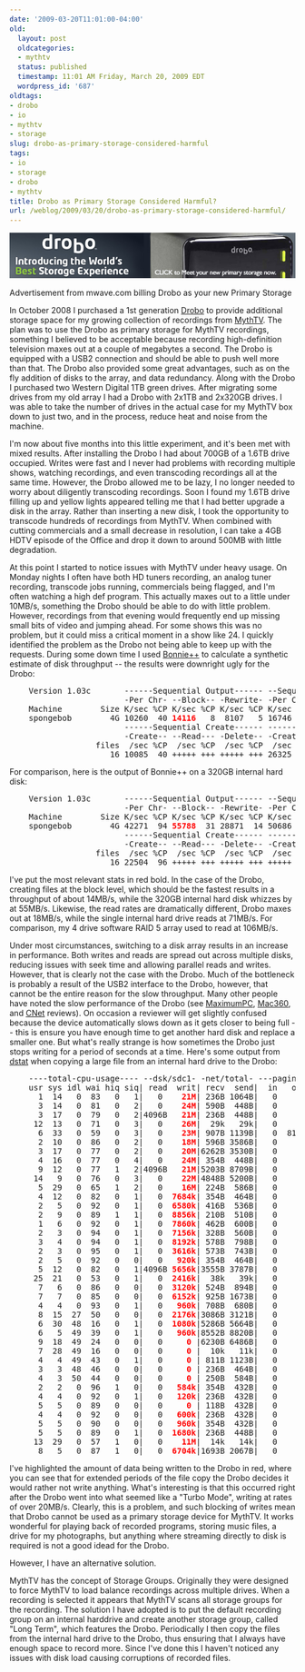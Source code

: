 ```yaml
---
date: '2009-03-20T11:01:00-04:00'
old:
  layout: post
  oldcategories:
  - mythtv
  status: published
  timestamp: 11:01 AM Friday, March 20, 2009 EDT
  wordpress_id: '687'
oldtags:
- drobo
- io
- mythtv
- storage
slug: drobo-as-primary-storage-considered-harmful
tags:
- io
- storage
- drobo
- mythtv
title: Drobo as Primary Storage Considered Harmful?
url: /weblog/2009/03/20/drobo-as-primary-storage-considered-harmful/
---
```


<div class="image caption center">
    <img src="/weblog/media/2009/03/drobo-promo.jpg" alt="Advertisement from mwave.com billing Drobo as your new Primary Storage">
    <p>Advertisement from mwave.com billing Drobo as your new Primary Storage</p>
</div>

In October 2008 I purchased a 1st generation [Drobo](http://www.drobo.com/) to provide additional storage space for my growing collection of recordings from [MythTV](http://www.mythtv.org/).  The plan was to use the Drobo as primary storage for MythTV recordings, something I believed to be acceptable because recording high-definition television maxes out at a couple of megabytes a second.  The Drobo is equipped with a USB2 connection and should be able to push well more than that.  The Drobo also provided some great advantages, such as on the fly addition of disks to the array, and data redundancy.  Along with the Drobo I purchased two Western Digital 1TB green drives.  After migrating some drives from my old array I had a Drobo with 2x1TB and 2x320GB drives.  I was able to take the number of drives in the actual case for my MythTV box down to just two, and in the process, reduce heat and noise from the machine.

I'm now about five months into this little experiment, and it's been met with mixed results.  After installing the Drobo I had about 700GB of a 1.6TB drive occupied.  Writes were fast and I never had problems with recording multiple shows, watching recordings, and even transcoding recordings all at the same time.  However, the Drobo allowed me to be lazy, I no longer needed to worry about diligently transcoding recordings.  Soon I found my 1.6TB drive filling up and yellow lights appeared telling me that I had better upgrade a disk in the array. Rather than inserting a new disk, I took the opportunity to transcode hundreds of recordings from MythTV.  When combined with cutting commercials and a small decrease in resolution, I can take a 4GB HDTV episode of the Office and drop it down to around 500MB with little degradation.

At this point I started to notice issues with MythTV under heavy usage.  On Monday nights I often have both HD tuners recording, an analog tuner recording, transcode jobs running, commercials being flagged, and I'm often watching a high def program.  This actually maxes out to a little under 10MB/s, something the Drobo should be able to do with little problem.  However, recordings from that evening would frequently end up missing small bits of video and jumping ahead.  For some shows this was no problem, but it could miss a critical moment in a show like 24.  I quickly identified the problem as the Drobo not being able to keep up with the requests.  During some down time I used [Bonnie++](http://www.coker.com.au/bonnie++/) to calculate a synthetic estimate of disk throughput -- the results were downright ugly for the Drobo:

<pre>
    Version 1.03c       ------Sequential Output------ --Sequential Input- --Random-
                        -Per Chr- --Block-- -Rewrite- -Per Chr- --Block-- --Seeks--
    Machine        Size K/sec %CP K/sec %CP K/sec %CP K/sec %CP K/sec %CP  /sec %CP
    spongebob        4G 10260  40 <b style="color: red;">14116</b>   8  8107   5 16746  57 <b style="color:red;">18169</b>   3  61.5   0
                        ------Sequential Create------ --------Random Create--------
                        -Create-- --Read--- -Delete-- -Create-- --Read--- -Delete--
                  files  /sec %CP  /sec %CP  /sec %CP  /sec %CP  /sec %CP  /sec %CP
                     16 10085  40 +++++ +++ +++++ +++ 26325  98 +++++ +++ +++++ +++
</pre>

For comparison, here is the output of Bonnie++ on a 320GB internal hard disk:

<pre>
    Version 1.03c       ------Sequential Output------ --Sequential Input- --Random-
                        -Per Chr- --Block-- -Rewrite- -Per Chr- --Block-- --Seeks--
    Machine        Size K/sec %CP K/sec %CP K/sec %CP K/sec %CP K/sec %CP  /sec %CP
    spongebob        4G 42271  94 <b style="color:red;">55788</b>  31 28871  14 50686  96 <b style="color:red;">71219</b>  16 128.7   1
                        ------Sequential Create------ --------Random Create--------
                        -Create-- --Read--- -Delete-- -Create-- --Read--- -Delete--
                  files  /sec %CP  /sec %CP  /sec %CP  /sec %CP  /sec %CP  /sec %CP
                     16 22504  96 +++++ +++ +++++ +++ +++++ +++ +++++ +++ +++++ +++
</pre>

I've put the most relevant stats in red bold.  In the case of the Drobo, creating files at the block level, which should be the fastest results in a throughput of about 14MB/s, while the 320GB internal hard disk whizzes by at 55MB/s.  Likewise, the read rates are dramatically different, Drobo maxes out at 18MB/s, while the single internal hard drive reads at 71MB/s.  For comparison, my 4 drive software RAID 5 array used to read at 106MB/s.

Under most circumstances, switching to a disk array results in an increase in performance.  Both writes and reads are spread out across multiple disks, reducing issues with seek time and allowing parallel reads and writes.  However, that is clearly not the case with the Drobo.  Much of the bottleneck is probably a result of the USB2 interface to the Drobo, however, that cannot be the entire reason for the slow throughput.  Many other people have noted the slow performance of the Drobo (see [MaximumPC](http://www.maximumpc.com/article/data_robotics_drobo), [Mac360](http://mac360.com/index.php/mac360/comments/drobo_the_best_mac_home_backup_system_ever/), and [CNet](http://reviews.cnet.com/external-hard-drives/drobo/4864-3190_7-32470303.html?messageID=2576911) reviews).  On occasion a reviewer will get slightly confused because the device automatically slows down as it gets closer to being full -- this is ensure you have enough time to get another hard disk and replace a smaller one.  But what's really strange is how sometimes the Drobo just stops writing for a period of seconds at a time.  Here's some output from [dstat](http://dag.wieers.com/home-made/dstat/) when copying a large file from an internal hard drive to the Drobo:

<pre>
    ----total-cpu-usage---- --dsk/sdc1- -net/total- ---paging-- ---system--
    usr sys idl wai hiq siq| read  writ| recv  send|  in   out | int   csw
      1  14   0  83   0   1|   0    <b style="color:red;">21M</b>| 236B 1064B|   0     0 |1675  3260
      3  14   0  81   0   2|   0    <b style="color:red;">24M</b>| 590B  448B|   0     0 |1745  3456
      3  17   0  79   0   2|4096B   <b style="color:red;">21M</b>| 236B  448B|   0     0 |1728  3416
     12  13   0  71   0   3|   0    <b style="color:red;">26M</b>|  29k   29k|   0     0 |1784  3654
      6  33   0  59   0   3|   0    <b style="color:red;">23M</b>| 907B 1139B|   0  8192B|2020  3285
      2  10   0  86   0   2|   0    <b style="color:red;">18M</b>| 596B 3586B|   0     0 |1708  3487
      3  17   0  77   0   2|   0    <b style="color:red;">20M</b>|6262B 3530B|   0     0 |1830  3684
      4  16   0  77   0   4|   0    <b style="color:red;">24M</b>| 354B  448B|   0     0 |1952  4022
      9  12   0  77   1   2|4096B   <b style="color:red;">21M</b>|5203B 8709B|   0     0 |1843  3875
     14   9   0  76   0   3|   0    <b style="color:red;">22M</b>|4848B 5200B|   0     0 |1938  4340
      5  29   0  65   1   2|   0    <b style="color:red;">16M</b>| 224B  586B|   0     0 |1686  3143
      4  12   0  82   0   1|   0  <b style="color:red;">7684k</b>| 354B  464B|   0     0 |1370  2609
      2   5   0  92   0   1|   0  <b style="color:red;">6580k</b>| 416B  536B|   0     0 |1118  2147
      2   9   0  89   1   1|   0  <b style="color:red;">8856k</b>| 210B  510B|   0     0 |1290  2449
      1   6   0  92   0   1|   0  <b style="color:red;">7860k</b>| 462B  600B|   0     0 |1177  2131
      2   3   0  94   0   1|   0  <b style="color:red;">7156k</b>| 328B  560B|   0     0 |1094  1970
      3   4   0  94   0   1|   0  <b style="color:red;">8192k</b>| 578B  798B|   0     0 |1090  2017
      2   3   0  95   0   1|   0  <b style="color:red;">3616k</b>| 573B  743B|   0     0 | 966  1605
      2   5   0  92   0   0|   0   <b style="color:red;">920k</b>| 354B  464B|   0     0 | 939  1610
      5  12   0  82   0   1|4096B <b style="color:red;">5656k</b>|3555B 3787B|   0     0 |1239  2240
     25  21   0  53   0   1|   0  <b style="color:red;">2416k</b>|  38k   39k|   0     0 |1105  2323
      7   6   0  86   0   0|   0  <b style="color:red;">3120k</b>| 524B  894B|   0     0 |1032  1833
      7   7   0  85   0   0|   0  <b style="color:red;">6152k</b>| 925B 1673B|   0     0 |1153  2040
      4   4   0  93   0   1|   0   <b style="color:red;">960k</b>| 708B  680B|   0     0 | 947  1683
      8  15  27  50   0   0|   0  <b style="color:red;">2176k</b>|3086B 3121B|   0     0 | 973  1587
      6  30  48  16   0   1|   0  <b style="color:red;">1080k</b>|5286B 5664B|   0     0 | 936  1397
      6   5  49  39   0   1|   0   <b style="color:red;">960k</b>|8552B 8820B|   0     0 | 954  1606
      9  18  49  24   0   0|   0     <b style="color:red;">0</b> |6230B 6486B|   0     0 | 919  1454
      7  28  49  16   0   0|   0     <b style="color:red;">0</b> |  10k   11k|   0     0 | 897  1313
      4   4  49  43   0   1|   0     <b style="color:red;">0</b> | 811B 1123B|   0     0 | 945  1690
      3   3  48  46   0   0|   0     <b style="color:red;">0</b> | 236B  464B|   0     0 | 910  1553
      4   3  50  44   0   0|   0     <b style="color:red;">0</b> | 250B  584B|   0     0 | 965  1760
      2   2   0  96   1   0|   0   <b style="color:red;">584k</b>| 354B  432B|   0     0 | 927  1589
      4   4   0  92   0   1|   0   <b style="color:red;">120k</b>| 236B  432B|   0     0 | 866  1437
      5   5   0  89   0   0|   0     <b style="color:red;">0</b> | 118B  432B|   0     0 | 864  1520
      4   4   0  92   0   0|   0   <b style="color:red;">600k</b>| 236B  432B|   0     0 | 910  1631
      5   5   0  90   0   0|   0   <b style="color:red;">960k</b>| 354B  432B|   0     0 | 880  1588
      5   5   0  89   0   1|   0  <b style="color:red;">1680k</b>| 236B  448B|   0     0 | 923  1495
     13  29   0  57   1   0|   0    <b style="color:red;">11M</b>|  14k   14k|   0     0 |1341  2112
      8   5   0  87   1   0|   0 <b style="color:red;"> 6704k</b>|1693B 2067B|   0     0 |1094  1948
</pre>

I've highlighted the amount of data being written to the Drobo in red, where you can see that for extended periods of the file copy the Drobo decides it would rather not write anything.  What's interesting is that this occurred right after the Drobo went into what seemed like a "Turbo Mode", writing at rates of over 20MB/s.  Clearly, this is a problem, and such blocking of writes mean that Drobo cannot be used as a primary storage device for MythTV.  It works wonderful for playing back of recorded programs, storing music files, a drive for my photographs, but anything where streaming directly to disk is required is not a good idead for the Drobo.

However, I have an alternative solution.

MythTV has the concept of Storage Groups.  Originally they were designed to force MythTV to load balance recordings across multiple drives.  When a recording is selected it appears that MythTV scans all storage groups for the recording.  The solution I have adopted is to put the default recording group on an internal harddrive and create another storage group, called "Long Term", which features the Drobo.  Periodically I then copy the files from the internal hard drive to the Drobo, thus ensuring that I always have enough space to record more.  Since I've done this I haven't noticed any issues with disk load causing corruptions of recorded files.